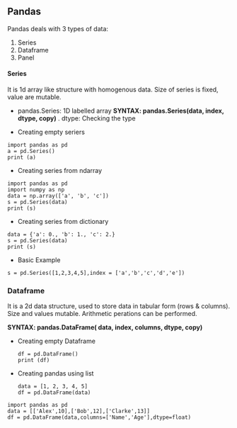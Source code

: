 ## Pandas

Pandas deals with 3 types of data:

1. Series
2. Dataframe
3. Panel

#### Series

It is 1d array like structure with homogenous data. Size of series is fixed, value are mutable.

- pandas.Series: 1D labelled array **SYNTAX: pandas.Series(data, index, dtype, copy)** . dtype: Checking the type


- Creating empty seriers

```
import pandas as pd
a = pd.Series()
print (a)
```

- Creating series from ndarray

```
import pandas as pd
import numpy as np
data = np.array(['a', 'b', 'c'])
s = pd.Series(data)
print (s)
```

- Creating series from dictionary

```
data = {'a': 0., 'b': 1., 'c': 2.}
s = pd.Series(data)
print (s)
```

- Basic Example

```
s = pd.Series([1,2,3,4,5],index = ['a','b','c','d','e'])
```

### Dataframe

It is a 2d data structure, used to store data in tabular form (rows & columns). Size and values mutable. Arithmetic perations can be performed.

**SYNTAX: pandas.DataFrame( data, index, columns, dtype, copy)**

- Creating empty Dataframe

  ```
  df = pd.DataFrame()
  print (df)
  ```

- Creating pandas using list

  ```
  data = [1, 2, 3, 4, 5]
  df = pd.DataFrame(data)
  ```

```
import pandas as pd
data = [['Alex',10],['Bob',12],['Clarke',13]]
df = pd.DataFrame(data,columns=['Name','Age'],dtype=float)
```





